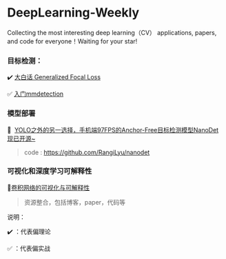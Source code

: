 # DeepLearning-Weekly
Collecting the most interesting deep learning（CV） applications, papers, and code for everyone！Waiting for your star!



### 目标检测：



:heavy_check_mark: [大白话 Generalized Focal Loss](https://zhuanlan.zhihu.com/p/147691786)



:white_check_mark: [入门mmdetection](https://zhuanlan.zhihu.com/p/82503146)



### 模型部署

:car: ​ [YOLO之外的另一选择，手机端97FPS的Anchor-Free目标检测模型NanoDet现已开源~](https://zhuanlan.zhihu.com/p/306530300)

> code : https://github.com/RangiLyu/nanodet



### 可视化和深度学习可解释性

:train2:[卷积网络的可视化与可解释性](https://zhuanlan.zhihu.com/p/36474488)

> 资源整合，包括博客，paper，代码等





说明：

:heavy_check_mark: ：代表偏理论

:white_check_mark: ：代表偏实战
